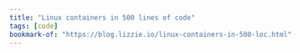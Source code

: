 ```yaml
---
title: "Linux containers in 500 lines of code"
tags: [code]
bookmark-of: "https://blog.lizzie.io/linux-containers-in-500-loc.html"
---
```

